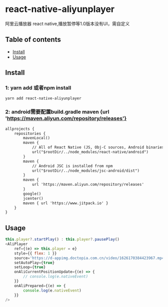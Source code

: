 # react-native-aliyunplayer
阿里云播放器 react native,播放暂停等1.0版本没有UI，需自定义


## Table of contents
- [Install](#install)
- [Usage](#usage)


## Install
### 1: yarn add 或者npm install
`yarn add react-native-aliyunplayer `

### 2: android需要配置build.gradle maven {url 'https://maven.aliyun.com/repository/releases'}
```xml
allprojects {
    repositories {
        mavenLocal()
        maven {
            // All of React Native (JS, Obj-C sources, Android binaries) is installed from npm
            url("$rootDir/../node_modules/react-native/android")
        }
        maven {
            // Android JSC is installed from npm
            url("$rootDir/../node_modules/jsc-android/dist")
        }
        maven {
            url 'https://maven.aliyun.com/repository/releases'
        }
        google()
        jcenter()
        maven { url 'https://www.jitpack.io' }
    }
}
```

## Usage
```javascript
this.player?.startPlay() : this.player?.pausePlay()
<AliPlayer
    ref={(e) => this.player = e}
    style={{ flex: 1 }}
    source='https://d-appimg.doctopia.com.cn/video/1626170384423967.mp4'
    setAutoPlay={true}
    setLoop={true}
    onAliCurrentPositionUpdate={(e) => {
        // console.log(e.nativeEvent)
    }}
    onAliPrepared={(e) => {
        console.log(e.nativeEvent)
    }}
/>
```
